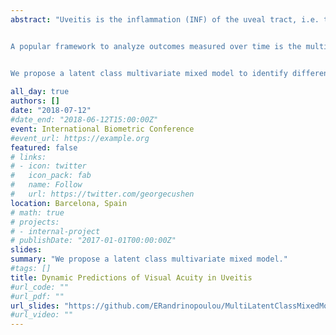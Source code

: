```yaml
---
abstract: "Uveitis is the inflammation (INF) of the uveal tract, i.e. the inner eye, and leads to reduction of visual acuity (VA). In contrast to other eye diseases that affect mostly elderly patients, uveitis affects young patients. Therefore, it is the leading cause of legal blindness in the working age population in the western world. Physicians utilize different types of information to predict patient VA outcome. This includes longitudinal data, such as INF, complication (COM) and other patients characteristics. 


A popular framework to analyze outcomes measured over time is the multivariate mixed-effects model. We aim to obtain individualized dynamic predictions of VA using all available patient information and accounting for the special features of the data set. In particular, the first challenge is to take into account that patients can be categorized in sub-groups that exhibit different progression rates for high, blind and moderate VA. Furthermore, the longitudinal outcomes can be connected 1) via random effects and 2) via association parameters between them.  A characteristic of longitudinal data, such as INF and COM, is that several features of these variables could be associated with VA (underlying value, slope, area under the curve). This could lead to a large number of parameters that need to be estimated. Therefore, the second challenge is to identify an appropriate set of predictors for the outcome of interest VA.


We propose a latent class multivariate mixed model to identify different sub-groups of patients and we compare two popular approaches that deal with variable/model selection: 1) a Bayesian shrinkage approach, where both INF and COM are included in the VA prediction model, and 2) Bayesian model averaging where INF and COM are included separately in the VA model. The two approaches are compared using a cross-validation procedure for model evaluation. Prediction accuracy is deemed acceptable when the difference between the predicted and the observed value is considered to have a non-detectable visual change for the patients. The motivation comes from a study of 365 uveitis patients with a mean age of 44. These patients visited the Rotterdam Eye Hospital in the period from 2000 to 2014."
 
all_day: true
authors: []
date: "2018-07-12"
#date_end: "2018-06-12T15:00:00Z"
event: International Biometric Conference
#event_url: https://example.org
featured: false
# links:
# - icon: twitter
#   icon_pack: fab
#   name: Follow
#   url: https://twitter.com/georgecushen
location: Barcelona, Spain
# math: true
# projects:
# - internal-project
# publishDate: "2017-01-01T00:00:00Z"
slides: 
summary: "We propose a latent class multivariate mixed model." 
#tags: []
title: Dynamic Predictions of Visual Acuity in Uveitis
#url_code: ""
#url_pdf: ""
url_slides: "https://github.com/ERandrinopoulou/MultiLatentClassMixedModel/blob/master/Presentation%20IBC2018.pdf"
#url_video: ""
---
```

